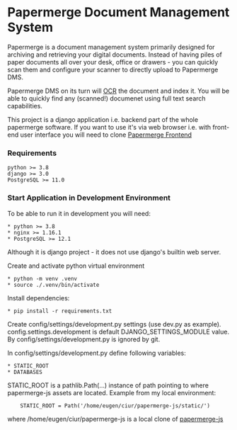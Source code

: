 # Papermerge Document Management System

Papermerge is a document management system primarily designed for archiving
and retrieving your digital documents. Instead of having piles of paper documents
all over your desk, office or drawers - you can quickly scan them and configure your scanner to directly upload to Papermerge DMS.

Papermerge DMS on its turn will [OCR](https://en.wikipedia.org/wiki/Optical_character_recognition) the document and index it. You will be able to quickly find any (scanned!) documenet using full text search capabilities.

This project is a django application i.e. backend part of the whole papermerge
software. If you want to use it's via web browser i.e. with front-end user interface you will need to clone [Papermerge Frontend](https://github.com/ciur/papermerge-js)


### Requirements


    python >= 3.8
    django >= 3.0
    PostgreSQL >= 11.0

### Start Application in Development Environment 


To be able to run it in development you will need:
    
    * python >= 3.8
    * nginx >= 1.16.1 
    * PostgreSQL >= 12.1

Although it is django project - it does not use django's builtin web server.


Create and activate python virtual environment
    
    * python -m venv .venv
    * source ./.venv/bin/activate

Install dependencies:

    * pip install -r requirements.txt

Create config/settings/development.py settings (use dev.py as example).
config.settings.development is default DJANGO_SETTINGS_MODULE value.
By config/settings/development.py is ignored by git.

In config/settings/development.py define following variables:

    * STATIC_ROOT
    * DATABASES

STATIC_ROOT is a pathlib.Path(...) instance of path pointing to
where papermerge-js assets are located. Example from my local environment:
    
        STATIC_ROOT = Path('/home/eugen/ciur/papermerge-js/static/')

where /home/eugen/ciur/papermerge-js is a local clone of [papermerge-js](https://github.com/ciur/papermerge-js)



